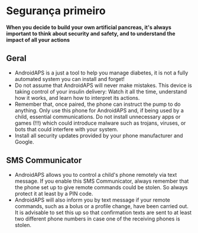 # Segurança primeiro

**When you decide to build your own artificial pancreas, it's always important to think about security and safety, and to understand the impact of all your actions**

## Geral

* AndroidAPS is a just a tool to help you manage diabetes, it is not a fully automated system you can install and forget!
* Do not assume that AndroidAPS will never make mistakes. This device is taking control of your insulin delivery: Watch it all the time, understand how it works, and learn how to interpret its actions.
* Remember that, once paired, the phone can instruct the pump to do anything. Only use this phone for AndroidAPS and, if being used by a child, essential communications. Do not install unnecessary apps or games (!!!) which could introduce malware such as trojans, viruses, or bots that could interfere with your system.
* Install all security updates provided by your phone manufacturer and Google.

## SMS Communicator

* AndroidAPS allows you to control a child's phone remotely via text message. If you enable this SMS Communicator, always remember that the phone set up to give remote commands could be stolen. So always protect it at least by a PIN code.
* AndroidAPS will also inform you by text message if your remote commands, such as a bolus or a profile change, have been carried out. It is advisable to set this up so that confirmation texts are sent to at least two different phone numbers in case one of the receiving phones is stolen.